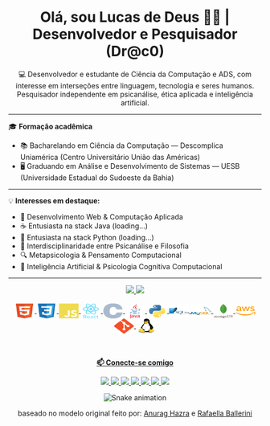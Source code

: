 <h1 align="center">Olá, sou Lucas de Deus 👨‍💻 | Desenvolvedor e Pesquisador (Dr@c0)</a></h1>
  
<p align="center">
  💻 Desenvolvedor e estudante de Ciência da Computação e ADS, com interesse em interseções entre linguagem, 
  tecnologia e seres humanos. Pesquisador independente em psicanálise, ética aplicada e inteligência artificial.
</p>

---

🎓 **Formação acadêmica**

- 📚 Bacharelando em Ciência da Computação — Descomplica Uniamérica (Centro Universitário União das Américas)  
- 🖥️ Graduando em Análise e Desenvolvimento de Sistemas — UESB (Universidade Estadual do Sudoeste da Bahia)   

---

💡 **Interesses em destaque:**

- 🚀 Desenvolvimento Web & Computação Aplicada
- ☕ Entusiasta na stack Java (loading...)
- 🐍 Entusiasta na stack Python (loading...) 
- 🧠 Interdisciplinaridade entre Psicanálise e Filosofia
- 🔍 Metapsicologia & Pensamento Computacional 
- 🤖 Inteligência Artificial & Psicologia Cognitiva Computacional   

---

<div align="center">
  <a href="https://github.com/lucas-dracodev">
  <img height="180em" src="https://github-readme-stats.vercel.app/api?username=lucas-dracodev&show_icons=true&theme=gruvbox&count_private=true"/>
  <img height="180em" src="https://github-readme-stats.vercel.app/api/top-langs/?username=lucas-dracodev&layout=compact&langs_count=7&theme=gruvbox"/>
</div>

<div align="center" valign="top"><br>
  <img align="center" alt="HTML" height="30" width="40" src="https://raw.githubusercontent.com/devicons/devicon/master/icons/html5/html5-original.svg">
  <img align="center" alt="CSS" height="30" width="40" src="https://raw.githubusercontent.com/devicons/devicon/master/icons/css3/css3-original.svg">
  <img align="center" alt="Js" height="30" width="40" src="https://raw.githubusercontent.com/devicons/devicon/master/icons/javascript/javascript-plain.svg">
  <img align="center" alt="react" height="30" width="40" src="https://raw.githubusercontent.com/devicons/devicon/master/icons/react/react-original-wordmark.svg">
  <img align="center" alt="C" height="30" width="40" src="https://github.com/devicons/devicon/blob/master/icons/c/c-original.svg">
  <img align="center" alt="java" height="30" width="40" src="https://raw.githubusercontent.com/devicons/devicon/master/icons/java/java-original-wordmark.svg">
  <img align="center" alt="python" height="30" width="40" src="https://raw.githubusercontent.com/devicons/devicon/master/icons/python/python-original.svg">
  <img align="center" alt="sqlite" height="30" width="40" src="https://github.com/devicons/devicon/blob/master/icons/sqlite/sqlite-original-wordmark.svg">
  <img align="center" alt="mysql" height="30" width="40" src="https://github.com/devicons/devicon/blob/master/icons/mysql/mysql-original-wordmark.svg">
  <img align="center" alt="mongodb" height="30" width="40" src="https://github.com/devicons/devicon/blob/master/icons/mongodb/mongodb-original-wordmark.svg">
  <img align="center" alt="AWS" height="30" width="40" src="https://github.com/devicons/devicon/blob/master/icons/amazonwebservices/amazonwebservices-plain-wordmark.svg">
  <img align="center" alt="git" height="30" width="40" src="https://raw.githubusercontent.com/devicons/devicon/master/icons/git/git-original.svg">
  <img align="center" alt="linux" height="30" width="40" src="https://raw.githubusercontent.com/devicons/devicon/master/icons/linux/linux-original.svg">
</div><br><br>

<div align="center">
  <p><b>📫 Conecte-se comigo</b></p>
  <a href="https://www.linkedin.com/in/lucas-s-de-deus/" target="_blank">
    <img src="https://img.shields.io/badge/-LinkedIn-%230077B5?style=for-the-badge&logo=linkedin&logoColor=white">
  </a>
  <a href="https://github.com/lucas-dracodev" target="_blank">
    <img src="https://img.shields.io/badge/GitHub-100000?style=for-the-badge&logo=github&logoColor=white">
  </a>
  <a href="https://www.instagram.com/lucas.dracodev/" target="_blank">
    <img src="https://img.shields.io/badge/-Instagram-%23E4405F?style=for-the-badge&logo=instagram&logoColor=white">
  </a>
  <a href="https://x.com/lucas_dracodev" target="_blank">
    <img src="https://img.shields.io/badge/-X%20(Twitter)-000000?style=for-the-badge&logo=x&logoColor=white">
  </a>
  <a href="https://bsky.app/profile/lucas-dracodev.bsky.social" target="_blank">
    <img src="https://img.shields.io/badge/-BlueSky-0285FF?style=for-the-badge&logo=bsky&logoColor=white">
  </a>
  <a href="https://wa.me/+5573981230728" target="_blank">
    <img src="https://img.shields.io/badge/WhatsApp-25D366?style=for-the-badge&logo=whatsapp&logoColor=white">
  </a>
  <a href="mailto:lcssdedeus@gmail.com" target="_blank">
    <img src="https://img.shields.io/badge/Gmail-333333?style=for-the-badge&logo=gmail&logoColor=red">
  </a>
</div>

<div align="center">

  ![Snake animation](https://github.com/danielbped/danielbped/blob/output/github-contribution-grid-snake.svg)
  
</div>

<div align="center">
  <p>baseado no modelo original feito por: <a href="https://github.com/anuraghazra/github-readme-stats">Anurag Hazra</a> e <a href="https://github.com/rafaballerini">Rafaella Ballerini</a></p>
</div>
